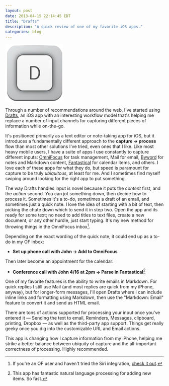 ```yaml
---
layout: post
date: 2013-04-15 22:14:45 EDT
title: "Drafts"
description: "A quick review of one of my favorite iOS apps."
categories: blog
---
```


<img src="/images/post-images/drafts-icon.png" class="right" />

Through a number of recommendations around the web, I've started using [Drafts](http://agiletortoise.com/drafts), an iOS app with an interesting workflow model that's helping me replace a number of input channels for capturing different pieces of information while on-the-go.

It's positioned primarily as a text editor or note-taking app for iOS, but it introduces a fundamentally different approach to the **capture &rarr; process** flow than most other solutions I've tried, even ones that I like. Like most heavy mobile users, I have a suite of apps I use constantly to capture different inputs: [OmniFocus](http://www.omnigroup.com/products/OmniFocus/) for task management, Mail for email, [Byword](http://bywordapp.com/) for notes and Markdown content, [Fantastical](http://flexibits.com/fantastical) for calendar items, and others. I love each of these apps for what they do, but speed is paramount for capture to be truly _ubiquitous_, at least for me. And I sometimes find myself swiping around looking for the right app to put something.

The way Drafts handles input is novel because it puts the _content_ first, and the _action_ second. You can jot something down, then decide how to process it. Sometimes it's a to-do, sometimes a draft of an email, and sometimes just a quick note. I love the idea of starting with a bit of text, then picking the chute down which to send it in step two. Open the app and its ready for some text; no need to add titles to text files, create a new document, or any other hurdle, just start typing. It's  my new method for throwing things in the OmniFocus inbox[^omnifocus-siri].

Depending on the exact wording of the quick note, it could end up as a to-do in my OF inbox:

* **Set up phone call with John &rarr; Add to OmniFocus**

Then later become an appointment for the calendar:

* **Conference call with John 4/16 at 2pm &rarr; Parse in Fantastical**[^fantastical]

One of my favorite features is the ability to write emails in Markdown. For quick replies I still use Mail (and most replies are quick from my iPhone, anyway), but for longer-form messages, I'll open Drafts where I can include inline links and formatting using Markdown, then use the "Markdown: Email" feature to convert it and send as HTML email.

There are tons of actions supported for processing your input once you've entered it &mdash; Sending the text to email, Reminders, Messages, clipboard, printing, Dropbox &mdash; as well as the third-party app support. Things get really geeky once you dig into the customizable URL and Email actions.

This app is changing how I capture information from my iPhone, helping me strike a better balance between ubiquity of capture and the all-important correctness of processing. Highly recommended.

[^omnifocus-siri]: If you're an OF user and haven't tried the Siri integration, [check it out](https://vimeo.com/32334380).

[^fantastical]: This app has fantastic natural language processing for adding new items. So fast.
